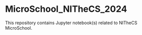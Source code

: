 # MicroSchool_NITheCS_2024
This repository contains Jupyter notebook(s) related to NITheCS MicroSchool.
